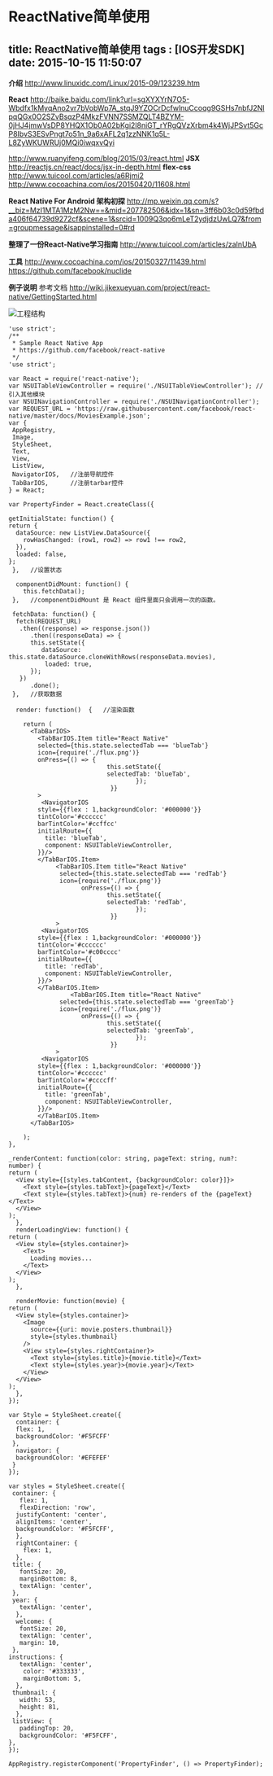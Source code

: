 ﻿# ReactNative简单使用
title: ReactNative简单使用
tags : [IOS开发SDK]
date: 2015-10-15 11:50:07
---

**介绍**
http://www.linuxidc.com/Linux/2015-09/123239.htm

**React**
http://baike.baidu.com/link?url=sgXYXYrN7O5-Wbdfx1kMyqAno2vr7bVobWp7A_stqJ9YZOCrDcfwlnuCcoqg9GSHs7nbfJ2NIpqQGx0O2SZvBsqzP4MkzFVNN7SSMZQLT4BZYM-0jHJ4jmwVsDP8YHQX1Ob0A02bKgi2l8niGT_rYRgQVzXrbm4k4WjJPSvt5GcP8IbvS3ESvPngt7o51n_9a6xAFL2q1zzNNK1q5L-L8ZyWKUWRUj0MQi0iwqxvQyi

http://www.ruanyifeng.com/blog/2015/03/react.html
**JSX**
http://reactjs.cn/react/docs/jsx-in-depth.html
**flex-css**
http://www.tuicool.com/articles/a6Rjmi2
http://www.cocoachina.com/ios/20150420/11608.html

**React Native For Android 架构初探**
http://mp.weixin.qq.com/s?__biz=MzI1MTA1MzM2Nw==&mid=207782506&idx=1&sn=3ff6b03c0d59fbda406f64739d9272cf&scene=1&srcid=1009Q3qo6mLeT2ydjdzUwLQ7&from=groupmessage&isappinstalled=0#rd


**整理了一份React-Native学习指南**
http://www.tuicool.com/articles/zaInUbA

**工具**
http://www.cocoachina.com/ios/20150327/11439.html
https://github.com/facebook/nuclide

**例子说明**
参考文档
http://wiki.jikexueyuan.com/project/react-native/GettingStarted.html

![工程结构](/MyImage/ReactNative/ReactNativeProjectBase.png)


    'use strict';
    /**
     * Sample React Native App
     * https://github.com/facebook/react-native
     */
    'use strict';

    var React = require('react-native');
    var NSUITableViewController = require('./NSUITableViewController'); //引入其他模块
    var NSUINavigationController = require('./NSUINavigationController');
    var REQUEST_URL = 'https://raw.githubusercontent.com/facebook/react-native/master/docs/MoviesExample.json';
    var {
     AppRegistry,
     Image,
     StyleSheet,
     Text,
     View,
     ListView,
     NavigatorIOS,   //注册导航控件
     TabBarIOS,      //注册tarbar控件
    } = React;

    var PropertyFinder = React.createClass({
    
    getInitialState: function() {
    return {
      dataSource: new ListView.DataSource({
        rowHasChanged: (row1, row2) => row1 !== row2,
      }),
      loaded: false,
    };
     },   //设置状态
     
      componentDidMount: function() {
        this.fetchData();
     },   //componentDidMount 是 React 组件里面只会调用一次的函数。
     
     fetchData: function() {
      fetch(REQUEST_URL)
       .then((response) => response.json())
          .then((responseData) => {
          this.setState({
             dataSource: this.state.dataSource.cloneWithRows(responseData.movies),
              loaded: true,
          });
       })
          .done();
     },   //获取数据
 
      render: function()  {   //渲染函数

        return (
          <TabBarIOS>
            <TabBarIOS.Item title="React Native" 
            selected={this.state.selectedTab === 'blueTab'} 
            icon={require('./flux.png')}
            onPress={() => {
                               this.setState({
                               selectedTab: 'blueTab',
                                       });
                                }}
            >
             <NavigatorIOS
            style={{flex : 1,backgroundColor: '#000000'}}
            tintColor='#cccccc'
            barTintColor='#ccffcc'
            initialRoute={{
              title: 'blueTab',
              component: NSUITableViewController,
            }}/>
            </TabBarIOS.Item>
                 <TabBarIOS.Item title="React Native" 
                  selected={this.state.selectedTab === 'redTab'} 
                  icon={require('./flux.png')}
                        onPress={() => {
                               this.setState({
                               selectedTab: 'redTab',
                                       });
                                }}
                 >
             <NavigatorIOS
            style={{flex : 1,backgroundColor: '#000000'}}
            tintColor='#cccccc'
            barTintColor='#c00cccc'
            initialRoute={{
              title: 'redTab',
              component: NSUITableViewController,
            }}/>
            </TabBarIOS.Item>
                     <TabBarIOS.Item title="React Native" 
                  selected={this.state.selectedTab === 'greenTab'} 
                  icon={require('./flux.png')}
                        onPress={() => {
                               this.setState({
                               selectedTab: 'greenTab',
                                       });
                                }}
                 >
             <NavigatorIOS
            style={{flex : 1,backgroundColor: '#000000'}}
            tintColor='#cccccc'
            barTintColor='#ccccff'
            initialRoute={{
              title: 'greenTab',
              component: NSUITableViewController,
            }}/>
            </TabBarIOS.Item>
          </TabBarIOS>
      
        );   
    },

    _renderContent: function(color: string, pageText: string, num?: number) {
    return (
      <View style={[styles.tabContent, {backgroundColor: color}]}>
        <Text style={styles.tabText}>{pageText}</Text>
        <Text style={styles.tabText}>{num} re-renders of the {pageText}</Text>
      </View>
    );
      },
      renderLoadingView: function() {
    return (
      <View style={styles.container}>
        <Text>
          Loading movies...
        </Text>
      </View>
    );
      },

      renderMovie: function(movie) {
    return (
      <View style={styles.container}>
        <Image
          source={{uri: movie.posters.thumbnail}}
          style={styles.thumbnail}
        />
        <View style={styles.rightContainer}>
          <Text style={styles.title}>{movie.title}</Text>
          <Text style={styles.year}>{movie.year}</Text>
        </View>
      </View>
    );
      },
    });

    var Style = StyleSheet.create({
      container: {
      flex: 1,
      backgroundColor: '#F5FCFF'
     },
      navigator: {
      backgroundColor: '#EFEFEF'
     }
    });

    var styles = StyleSheet.create({
     container: {
       flex: 1,
       flexDirection: 'row',
      justifyContent: 'center',
      alignItems: 'center',
      backgroundColor: '#F5FCFF',
      },
      rightContainer: {
        flex: 1,
      },
     title: {
       fontSize: 20,
       marginBottom: 8,
       textAlign: 'center',
     },
     year: {
       textAlign: 'center',
      },
      welcome: {
       fontSize: 20,
       textAlign: 'center',
       margin: 10,
     },
    instructions: {
       textAlign: 'center',
        color: '#333333',
        marginBottom: 5,
      },
     thumbnail: {
       width: 53,
       height: 81,
      },
     listView: {
       paddingTop: 20,
       backgroundColor: '#F5FCFF',
    },
    });

    AppRegistry.registerComponent('PropertyFinder', () => PropertyFinder);








